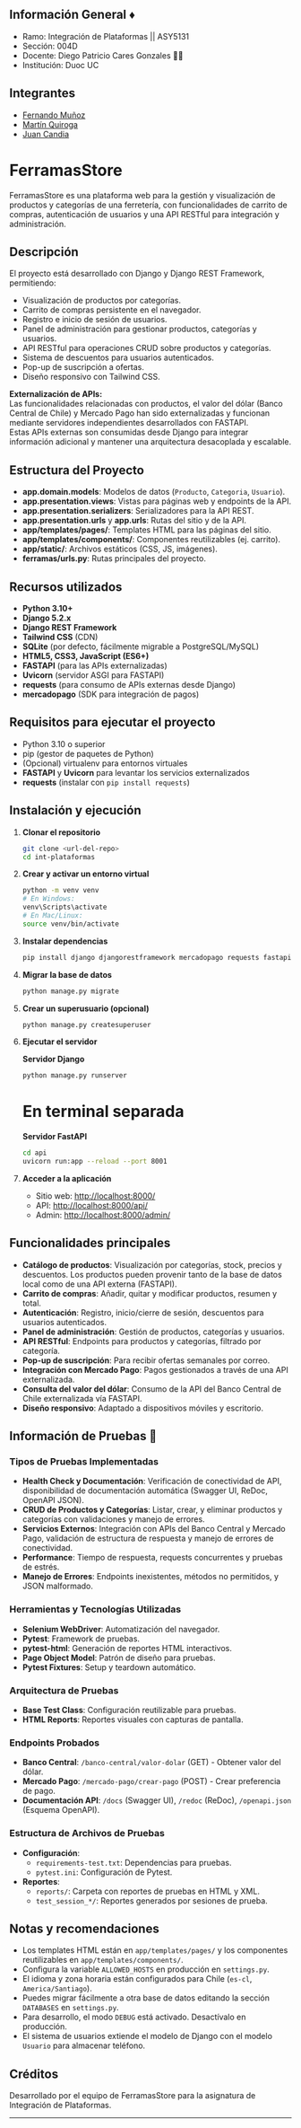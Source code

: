 ## Información General ♦️

 - Ramo: Integración de Plataformas || ASY5131
 - Sección: 004D
 - Docente: Diego Patricio Cares Gonzales 🧑‍🏫
 - Institución: Duoc UC

## Integrantes
- [Fernando Muñoz](https://www.github.com/lonelystar16)
- [Martín Quiroga](https://github.com/trollynnn)
- [Juan Candia](https://github.com/ObiJuanKenobi22)

# FerramasStore

FerramasStore es una plataforma web para la gestión y visualización de productos y categorías de una ferretería, con funcionalidades de carrito de compras, autenticación de usuarios y una API RESTful para integración y administración.

## Descripción

El proyecto está desarrollado con Django y Django REST Framework, permitiendo:
- Visualización de productos por categorías.
- Carrito de compras persistente en el navegador.
- Registro e inicio de sesión de usuarios.
- Panel de administración para gestionar productos, categorías y usuarios.
- API RESTful para operaciones CRUD sobre productos y categorías.
- Sistema de descuentos para usuarios autenticados.
- Pop-up de suscripción a ofertas.
- Diseño responsivo con Tailwind CSS.

**Externalización de APIs:**  
Las funcionalidades relacionadas con productos, el valor del dólar (Banco Central de Chile) y Mercado Pago han sido externalizadas y funcionan mediante servidores independientes desarrollados con FASTAPI.  
Estas APIs externas son consumidas desde Django para integrar información adicional y mantener una arquitectura desacoplada y escalable.

## Estructura del Proyecto

- **app.domain.models**: Modelos de datos (`Producto`, `Categoria`, `Usuario`).
- **app.presentation.views**: Vistas para páginas web y endpoints de la API.
- **app.presentation.serializers**: Serializadores para la API REST.
- **app.presentation.urls** y **app.urls**: Rutas del sitio y de la API.
- **app/templates/pages/**: Templates HTML para las páginas del sitio.
- **app/templates/components/**: Componentes reutilizables (ej. carrito).
- **app/static/**: Archivos estáticos (CSS, JS, imágenes).
- **ferramas/urls.py**: Rutas principales del proyecto.

## Recursos utilizados

- **Python 3.10+**
- **Django 5.2.x**
- **Django REST Framework**
- **Tailwind CSS** (CDN)
- **SQLite** (por defecto, fácilmente migrable a PostgreSQL/MySQL)
- **HTML5, CSS3, JavaScript (ES6+)**
- **FASTAPI** (para las APIs externalizadas)
- **Uvicorn** (servidor ASGI para FASTAPI)
- **requests** (para consumo de APIs externas desde Django)
- **mercadopago** (SDK para integración de pagos)

## Requisitos para ejecutar el proyecto

- Python 3.10 o superior
- pip (gestor de paquetes de Python)
- (Opcional) virtualenv para entornos virtuales
- **FASTAPI** y **Uvicorn** para levantar los servicios externalizados
- **requests** (instalar con `pip install requests`)

## Instalación y ejecución

1. **Clonar el repositorio**
   ```bash
   git clone <url-del-repo>
   cd int-plataformas
   ```

2. **Crear y activar un entorno virtual**
   ```bash
   python -m venv venv
   # En Windows:
   venv\Scripts\activate
   # En Mac/Linux:
   source venv/bin/activate
   ```

3. **Instalar dependencias**
   ```bash
   pip install django djangorestframework mercadopago requests fastapi uvicorn selenium pytest pytest-html
   ```

4. **Migrar la base de datos**
   ```bash
   python manage.py migrate
   ```

5. **Crear un superusuario (opcional)**
   ```bash
   python manage.py createsuperuser
   ```

6. **Ejecutar el servidor**
   
   **Servidor Django**
   ```bash
   python manage.py runserver
   ```
   # En terminal separada
   **Servidor FastAPI**
   ```bash
   cd api
   uvicorn run:app --reload --port 8001
   ```

7. **Acceder a la aplicación**
   - Sitio web: [http://localhost:8000/](http://localhost:8000/)
   - API: [http://localhost:8000/api/](http://localhost:8000/api/)
   - Admin: [http://localhost:8000/admin/](http://localhost:8000/admin/)

## Funcionalidades principales

- **Catálogo de productos**: Visualización por categorías, stock, precios y descuentos. Los productos pueden provenir tanto de la base de datos local como de una API externa (FASTAPI).
- **Carrito de compras**: Añadir, quitar y modificar productos, resumen y total.
- **Autenticación**: Registro, inicio/cierre de sesión, descuentos para usuarios autenticados.
- **Panel de administración**: Gestión de productos, categorías y usuarios.
- **API RESTful**: Endpoints para productos y categorías, filtrado por categoría.
- **Pop-up de suscripción**: Para recibir ofertas semanales por correo.
- **Integración con Mercado Pago**: Pagos gestionados a través de una API externalizada.
- **Consulta del valor del dólar**: Consumo de la API del Banco Central de Chile externalizada vía FASTAPI.
- **Diseño responsivo**: Adaptado a dispositivos móviles y escritorio.

## Información de Pruebas 🧪

### Tipos de Pruebas Implementadas
- **Health Check y Documentación**: Verificación de conectividad de API, disponibilidad de documentación automática (Swagger UI, ReDoc, OpenAPI JSON).
- **CRUD de Productos y Categorías**: Listar, crear, y eliminar productos y categorías con validaciones y manejo de errores.
- **Servicios Externos**: Integración con APIs del Banco Central y Mercado Pago, validación de estructura de respuesta y manejo de errores de conectividad.
- **Performance**: Tiempo de respuesta, requests concurrentes y pruebas de estrés.
- **Manejo de Errores**: Endpoints inexistentes, métodos no permitidos, y JSON malformado.

### Herramientas y Tecnologías Utilizadas
- **Selenium WebDriver**: Automatización del navegador.
- **Pytest**: Framework de pruebas.
- **pytest-html**: Generación de reportes HTML interactivos.
- **Page Object Model**: Patrón de diseño para pruebas.
- **Pytest Fixtures**: Setup y teardown automático.

### Arquitectura de Pruebas
- **Base Test Class**: Configuración reutilizable para pruebas.
- **HTML Reports**: Reportes visuales con capturas de pantalla.

### Endpoints Probados
- **Banco Central**: `/banco-central/valor-dolar` (GET) - Obtener valor del dólar.
- **Mercado Pago**: `/mercado-pago/crear-pago` (POST) - Crear preferencia de pago.
- **Documentación API**: `/docs` (Swagger UI), `/redoc` (ReDoc), `/openapi.json` (Esquema OpenAPI).

### Estructura de Archivos de Pruebas
- **Configuración**:
  - `requirements-test.txt`: Dependencias para pruebas.
  - `pytest.ini`: Configuración de Pytest.
- **Reportes**:
  - `reports/`: Carpeta con reportes de pruebas en HTML y XML.
  - `test_session_*/`: Reportes generados por sesiones de prueba.

## Notas y recomendaciones

- Los templates HTML están en `app/templates/pages/` y los componentes reutilizables en `app/templates/components/`.
- Configura la variable `ALLOWED_HOSTS` en producción en `settings.py`.
- El idioma y zona horaria están configurados para Chile (`es-cl`, `America/Santiago`).
- Puedes migrar fácilmente a otra base de datos editando la sección `DATABASES` en `settings.py`.
- Para desarrollo, el modo `DEBUG` está activado. Desactívalo en producción.
- El sistema de usuarios extiende el modelo de Django con el modelo `Usuario` para almacenar teléfono.

## Créditos

Desarrollado por el equipo de FerramasStore para la asignatura de Integración de Plataformas.

---
